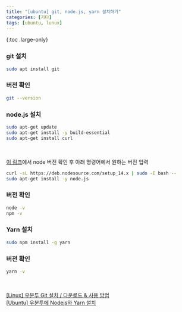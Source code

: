 ```yaml
---
title: "[ubuntu] git, node.js, yarn 설치하기"
categories: [기타]
tags: [ubuntu, lunux]
---
```


{:toc .large-only}

### git 설치

```bash
sudo apt install git
```

### 버전 확인

```bash
git --version
```

### node.js 설치

```bash
sudo apt-get update
sudo apt-get install -y build-essential
sudo apt-get install curl
```

<br/>

[이 링크](https://github.com/nodesource/distributions#installation-instructions)에서 node 버전 확인 후 아래 명령어에서 원하는 버전 입력

```bash
curl -sL https://deb.nodesource.com/setup_14.x | sudo -E bash --
sudo apt-get install -y node.js
```

### 버전 확인

```bash
node -v
npm -v
```

### Yarn 설치

```bash
sudo npm install -g yarn
```

### 버전 확인

```bash
yarn -v
```

<br/>

[[Linux] 우분투 Git 설치 / 다운로드 & 사용 방법](https://coding-factory.tistory.com/502)<br/>
[[Ubuntu] 우분투에 Nodejs와 Yarn 설치](https://blog.system32.kr/205)
